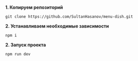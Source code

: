 <b>1.  Копируем репозиторий</b>
```
git clone https://github.com/SultanHasanov/menu-dish.git
```
<b>2.  Устанавливаем необходимые зависимости</b>
```
npm i
```
<b>2.  Запуск проекта</b>
```
npm run dev
```
